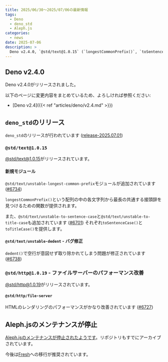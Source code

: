 ```yaml
---
title: 2025/06/30〜2025/07/06の最新情報
tags:
  - Deno
  - deno_std
  - Aleph.js
categories:
  - news
date: 2025-07-06
description: >
  Deno v2.4.0, `@std/text@1.0.15` (`longestCommonPrefix()`, `toSentenceCase()`, `toTitleCase()`が追加), Aleph.jsのメンテナンスが停止
---
```


## Deno v2.4.0

Deno v2.4.0がリリースされました。

以下のページに変更内容をまとめているため、よろしければ参照ください:

- [Deno v2.4]({{< ref "articles/deno/v2.4.md" >}})

## `deno_std`のリリース

`deno_std`のリリースが行われています ([release-2025.07.01](https://github.com/denoland/std/releases/tag/release-2025.07.01))

### `@std/text@1.0.15`

[@std/text@1.0.15](https://jsr.io/@std/text@1.0.15)がリリースされています。

#### 新規モジュール

`@std/text/unstable-longest-common-prefix`モジュールが追加されています ([#6734](https://github.com/denoland/std/pull/6734))

`longestCommonPrefix()`という配列の中の各文字列から最長の共通する接頭辞を見つけるための関数が提供されます。

また、`@std/text/unstable-to-sentence-case`と`@std/text/unstable-to-title-case`も追加されています ([#6701](https://github.com/denoland/std/pull/6701))
それぞれ`toSentenceCase()`と`toTitleCase()`を提供します。

#### `@std/text/unstable-dedent` - バグ修正

`dedent()`で空行が意図せず取り除かれてしまう問題が修正されています ([#6738](https://github.com/denoland/std/pull/6738))

### `@std/http@1.0.19` - ファイルサーバーのパフォーマンス改善

[@std/http@1.0.19](https://jsr.io/@std/http@1.0.19)がリリースされています。

#### `@std/http/file-server`

HTMLのレンダリングのパフォーマンスがかなり改善されています ([#6727](https://github.com/denoland/std/pull/6727))

## Aleph.jsのメンテナンスが停止

[Aleph.jsのメンテナンスが停止されたようです](https://github.com/alephjs/aleph.js/commit/30abde17f247230ea6f3a7fb98a1c943cd71d891)。リポジトリもすでにアーカイブされています。

今後は[Fresh](https://github.com/denoland/fresh)への移行が推奨されています。
